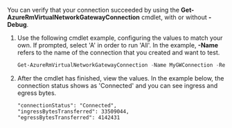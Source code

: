 You can verify that your connection succeeded by using the **Get-AzureRmVirtualNetworkGatewayConnection** cmdlet, with or without **-Debug**. 

1. Use the following cmdlet example, configuring the values to match your own. If prompted, select 'A' in order to run 'All'. In the example, **-Name** refers to the name of the connection that you created and want to test.

    ```powershell
    Get-AzureRmVirtualNetworkGatewayConnection -Name MyGWConnection -ResourceGroupName MyRG
    ```
2. After the cmdlet has finished, view the values. In the example below, the connection status shows as 'Connected' and you can see ingress and egress bytes.

    ```
    "connectionStatus": "Connected",
    "ingressBytesTransferred": 33509044,
    "egressBytesTransferred": 4142431
    ```